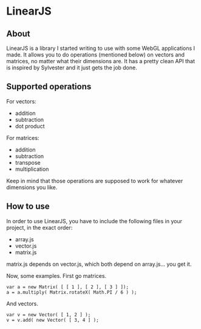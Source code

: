 LinearJS
========

About
-----
LinearJS is a library I started writing to use with some WebGL
applications I made. It allows you to do operations (mentioned below) on vectors
and matrices, no matter what their dimensions are. It has a pretty clean API
that is inspired by Sylvester and it just gets the job done.

Supported operations
--------------------
For vectors:

 * addition
 * subtraction
 * dot product

For matrices:

 * addition
 * subtraction
 * transpose
 * multiplication

Keep in mind that those operations are supposed to work for whatever dimensions
you like.

How to use
----------
In order to use LinearJS, you have to include the
following files in your project, in the exact order:

 * array.js
 * vector.js
 * matrix.js

matrix.js depends on vector.js, which both depend on array.js... you get it.

Now, some examples. First go matrices.

    var a = new Matrix( [ [ 1 ], [ 2 ], [ 3 ] ]);
    a = a.multiply( Matrix.rotateX( Math.PI / 6 ) );

And vectors.

    var v = new Vector( [ 1, 2 ] );
    v = v.add( new Vector( [ 3, 4 ] );
